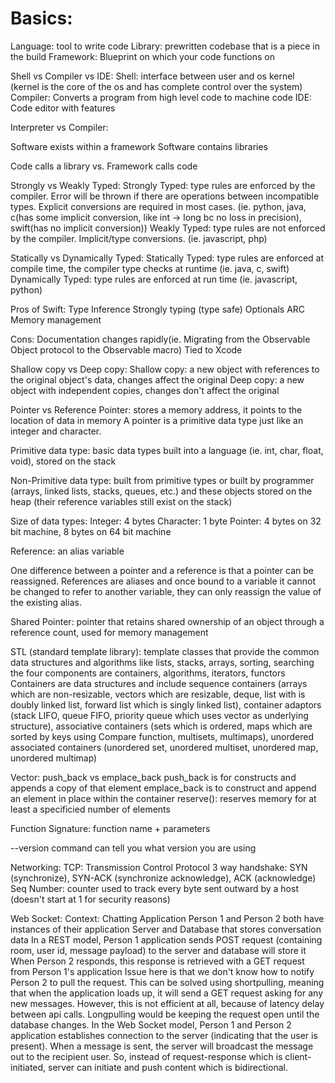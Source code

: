 # Basics:

Language: tool to write code
Library: prewritten codebase that is a piece in the build
Framework: Blueprint on which your code functions on

Shell vs Compiler vs IDE:
Shell: interface between user and os kernel (kernel is the core of the os and has complete control over the system) 
Compiler: Converts a program from high level code to machine code
IDE: Code editor with features

Interpreter vs Compiler:


Software exists within a framework
Software contains libraries

Code calls a library vs. Framework calls code

Strongly vs Weakly Typed:
Strongly Typed: type rules are enforced by the compiler. Error will be thrown if there are operations between incompatible types. Explicit conversions are required in most cases. (ie. python, java, c(has some implicit conversion, like int -> long bc no loss in precision), swift(has no implicit conversion))
Weakly Typed: type rules are not enforced by the compiler. Implicit/type conversions. (ie. javascript, php)

Statically vs Dynamically Typed:
Statically Typed: type rules are enforced at compile time, the compiler type checks at runtime (ie. java, c, swift)
Dynamically Typed: type rules are enforced at run time (ie. javascript, python)

Pros of Swift:
Type Inference
Strongly typing (type safe)
Optionals
ARC Memory management

Cons:
Documentation changes rapidly(ie. Migrating from the Observable Object protocol to the Observable macro)
Tied to Xcode

Shallow copy vs Deep copy:
Shallow copy: a new object with references to the original object's data, changes affect the original
Deep copy: a new object with independent copies, changes don't affect the original

Pointer vs Reference
Pointer: stores a memory address, it points to the location of data in memory
A pointer is a primitive data type just like an integer and character.

Primitive data type:
basic data types built into a language (ie. int, char, float, void), stored on the stack

Non-Primitive data type:
built from primitive types or built by programmer (arrays, linked lists, stacks, queues, etc.) and these objects stored on the heap (their reference variables still exist on the stack)

Size of data types:
Integer: 4 bytes
Character: 1 byte
Pointer: 4 bytes on 32 bit machine, 8 bytes on 64 bit machine

Reference: an alias variable 

One difference between a pointer and a reference is that a pointer can be reassigned. References are aliases and once bound to a variable it cannot be changed to refer to another variable, they can only reassign the value of the existing alias.

Shared Pointer:
pointer that retains shared ownership of an object through a reference count, used for memory management

STL (standard template library):
template classes that provide the common data structures and algorithms like lists, stacks, arrays, sorting, searching
the four components are containers, algorithms, iterators, functors
Containers are data structures and include sequence containers (arrays which are non-resizable, vectors which are resizable, deque, list with is doubly linked list, forward list which is singly linked list), container adaptors (stack LIFO, queue FIFO, priority queue which uses vector as underlying structure), associative containers (sets which is ordered, maps which are sorted by keys using Compare function, multisets, multimaps), unordered associated containers (unordered set, unordered multiset, unordered map, unordered multimap)

Vector:
push_back vs emplace_back
push_back is for constructs and appends a copy of that element
emplace_back is to construct and append an element in place within the container
reserve(): reserves memory for at least a specificied number of elements

Function Signature:
function name + parameters

--version command can tell you what version you are using


Networking:
TCP: Transmission Control Protocol
3 way handshake: SYN (synchronize), SYN-ACK (synchronize acknowledge), ACK (acknowledge)
Seq Number: counter used to track every byte sent outward by a host (doesn't start at 1 for security reasons)


Web Socket:
Context: Chatting Application
Person 1 and Person 2 both have instances of their application
Server and Database that stores conversation data
In a REST model, Person 1 application sends POST request (containing room, user id, message payload) to the server and database will store it
When Person 2 responds, this response is retrieved with a GET request from Person 1's application 
Issue here is that we don't know how to notify Person 2 to pull the request. This can be solved using shortpulling, meaning that when the application loads up, it will send a GET request asking for any new messages. However, this is not efficient at all, because of latency delay between api calls. Longpulling would be keeping the request open until the database changes.
In the Web Socket model, Person 1 and Person 2 application establishes connection to the server (indicating that the user is present). When a message is sent, the server will broadcast the message out to the recipient user. So, instead of request-response which is client-initiated, server can initiate and push content which is bidirectional.
